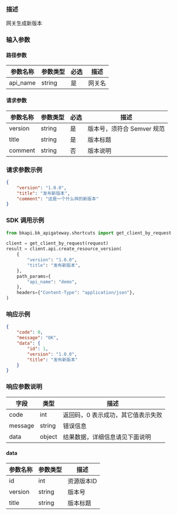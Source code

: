 ### 描述

网关生成新版本


### 输入参数

#### 路径参数

| 参数名称 | 参数类型 | 必选 | 描述   |
| -------- | -------- | ---- | ------ |
| api_name | string   | 是   | 网关名 |

#### 请求参数

| 参数名称 | 参数类型 | 必选 | 描述                       |
| -------- | -------- | ---- | -------------------------- |
| version  | string   | 是   | 版本号，须符合 Semver 规范 |
| title    | string   | 是   | 版本标题                   |
| comment  | string   | 否   | 版本说明                   |

### 请求参数示例

```json
{
    "version": "1.0.0",
    "title": "发布新版本",
    "comment": "这是一个什么样的新版本"
}
```

### SDK 调用示例

```python
from bkapi.bk_apigateway.shortcuts import get_client_by_request

client = get_client_by_request(request)
result = client.api.create_resource_version(
    {
        "version": "1.0.0",
        "title": "发布新版本",
    },
    path_params={
        "api_name": "demo",
    },
    headers={"Content-Type": "application/json"},
)
```


### 响应示例

```json
{
    "code": 0,
    "message": "OK",
    "data": {
        "id": 1,
        "version": "1.0.0",
        "title": "发布新版本"
    }
}
```

### 响应参数说明

| 字段    | 类型   | 描述                               |
| ------- | ------ | ---------------------------------- |
| code    | int    | 返回码，0 表示成功，其它值表示失败 |
| message | string | 错误信息                           |
| data    | object | 结果数据，详细信息请见下面说明     |

#### data

| 参数名称 | 参数类型 | 描述       |
| -------- | -------- | ---------- |
| id       | int      | 资源版本ID |
| version  | string   | 版本号     |
| title    | string   | 版本标题   |
